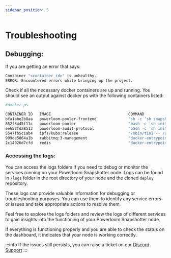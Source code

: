 ```yaml
---
sidebar_position: 5
---
```


# Troubleshooting


## Debugging:

If you are getting an error that says:

```bash
Container "<container_id>" is unhealthy.
ERROR: Encountered errors while bringing up the project.
```

Check if all the necessary docker containers are up and running. You should see an output against docker ps with the following containers listed:

```bash
#docker ps

CONTAINER ID   IMAGE                                  COMMAND                  CREATED       STATUS                 PORTS                                                                                                                                                 NAMES
bfa1abe2b8aa   powerloom-pooler-frontend              "sh -c 'sh snapshott…"   2 hours ago   Up 2 hours (healthy)   0.0.0.0:3000->3000/tcp, :::3000->3000/tcp                                                                                                             deploy-pooler-frontend-1
852f3445f11c   powerloom-pooler                       "bash -c 'sh init_pr…"   2 hours ago   Up 2 hours (healthy)   0.0.0.0:8002->8002/tcp, :::8002->8002/tcp, 0.0.0.0:8555->8555/tcp, :::8555->8555/tcp                                                                  deploy-pooler-1
ee652fda8513   powerloom-audit-protocol               "bash -c 'sh init_pr…"   2 hours ago   Up 2 hours (healthy)   0.0.0.0:9000->9000/tcp, :::9000->9000/tcp, 0.0.0.0:9002->9002/tcp, :::9002->9002/tcp                                                                  deploy-audit-protocol-1
5547fb5c1ab4   ipfs/kubo:release                      "/sbin/tini -- /usr/…"   2 hours ago   Up 2 hours (healthy)   4001/tcp, 8080-8081/tcp, 4001/udp, 0.0.0.0:5001->5001/tcp, :::5001->5001/tcp                                                                          deploy-ipfs-1
999de5864a1b   rabbitmq:3-management                  "docker-entrypoint.s…"   2 hours ago   Up 2 hours (healthy)   4369/tcp, 5671/tcp, 0.0.0.0:5672->5672/tcp, :::5672->5672/tcp, 15671/tcp, 15691-15692/tcp, 25672/tcp, 0.0.0.0:15672->15672/tcp, :::15672->15672/tcp   deploy-rabbitmq-1
2c14926d7cfd   redis                                  "docker-entrypoint.s…"   2 hours ago   Up 2 hours (healthy)   0.0.0.0:6379->6379/tcp, :::6379->6379/tcp                                                                                                             deploy-redis-1
```

### Accessing the logs:

You can access the logs folders if you need to debug or monitor the services running on your Powerloom Snapshotter node. Logs can be found in `/logs` folder in the root directory of your node and the cloned `deploy` repository.


These logs can provide valuable information for debugging or troubleshooting purposes. You can use them to identify any service errors or issues and take appropriate actions to resolve them.

Feel free to explore the logs folders and review the logs of different services to gain insights into the functioning of your Powerloom Snapshotter node.

If everything is functioning properly and you are able to check the status on the dashboard, it indicates that your node is working correctly.

:::info
If the issues still persists, you can raise a ticket on our [Discord Support](https://discord.com/channels/777248105636560948/1146936525544759457)
:::